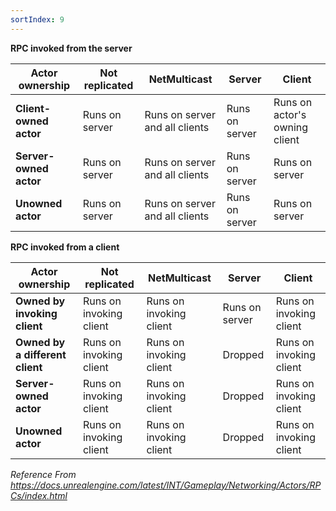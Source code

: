 ```yaml
---
sortIndex: 9
---
```


**RPC invoked from the server**

| **Actor ownership**    | **Not replicated** | **NetMulticast**               | **Server**     | **Client**                    |
| ---------------------- | ------------------ | ------------------------------ | -------------- | ----------------------------- |
| **Client-owned actor** | Runs on server     | Runs on server and all clients | Runs on server | Runs on actor's owning client |
| **Server-owned actor** | Runs on server     | Runs on server and all clients | Runs on server | Runs on server                |
| **Unowned actor**      | Runs on server     | Runs on server and all clients | Runs on server | Runs on server                |

**RPC invoked from a client**

| **Actor ownership**             | **Not replicated**      | **NetMulticast**        | **Server**     | **Client**              |
| ------------------------------- | ----------------------- | ----------------------- | -------------- | ----------------------- |
| **Owned by invoking client**    | Runs on invoking client | Runs on invoking client | Runs on server | Runs on invoking client |
| **Owned by a different client** | Runs on invoking client | Runs on invoking client | Dropped        | Runs on invoking client |
| **Server-owned actor**          | Runs on invoking client | Runs on invoking client | Dropped        | Runs on invoking client |
| **Unowned actor**               | Runs on invoking client | Runs on invoking client | Dropped        | Runs on invoking client |

*Reference From <https://docs.unrealengine.com/latest/INT/Gameplay/Networking/Actors/RPCs/index.html>*
